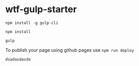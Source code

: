 # wtf-gulp-starter

`npm install -g gulp-cli`

`npm install`

`gulp`

To publish your page using github pages use `npm run deploy`
```javascript
dsadasdasda
```
